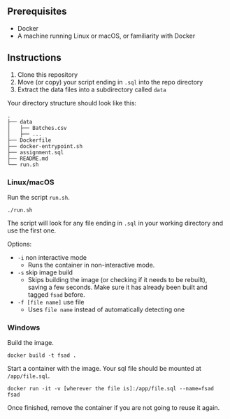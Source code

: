 ## Prerequisites
* Docker
* A machine running Linux or macOS, or familiarity with Docker
## Instructions

1. Clone this repository
2. Move (or copy) your script ending in `.sql` into the repo directory
3. Extract the data files into a subdirectory called `data`

Your directory structure should look like this:
```
.
├── data
│   ├── Batches.csv
│   ├── ...
├── Dockerfile
├── docker-entrypoint.sh
├── assignment.sql
├── README.md
└── run.sh
```

### Linux/macOS

Run the script `run.sh`.

```
./run.sh
```

The script will look for any file ending in `.sql` in your working directory and use the first one.

Options:
* `-i` non interactive mode
    * Runs the container in non-interactive mode.
* `-s` skip image build
    * Skips building the image (or checking if it needs to be rebuilt), saving a few seconds. Make sure it has already been built and tagged `fsad` before.
* `-f [file name]` use file
    * Uses `file name` instead of automatically detecting one

### Windows

Build the image.

```
docker build -t fsad .
```

Start a container with the image. Your sql file should be mounted at `/app/file.sql`. 

```
docker run -it -v [wherever the file is]:/app/file.sql --name=fsad fsad
```

Once finished, remove the container if you are not going to reuse it again.